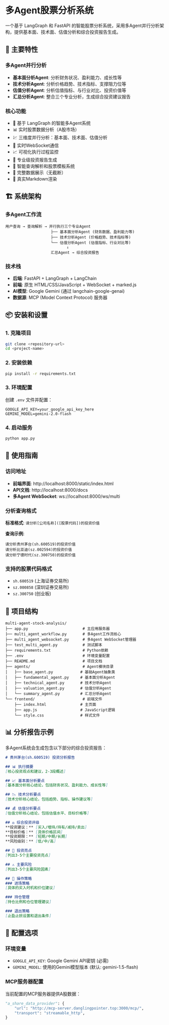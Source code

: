 # 多Agent股票分析系统

一个基于 LangGraph 和 FastAPI 的智能股票分析系统，采用多Agent并行分析架构，提供基本面、技术面、估值分析和综合投资报告生成。

## 🌟 主要特性

### 多Agent并行分析
- **基本面分析Agent**: 分析财务状况、盈利能力、成长性等
- **技术分析Agent**: 分析价格趋势、技术指标、支撑阻力位等
- **估值分析Agent**: 分析估值指标、与行业对比、投资价值等
- **汇总分析Agent**: 整合三个专业分析，生成综合投资建议报告

### 核心功能
- 🤖 基于 LangGraph 的智能多Agent系统
- 📊 实时股票数据分析（A股市场）
- 💹 三维度并行分析：基本面、技术面、估值分析
- 🔄 实时WebSocket通信
- 📈 可视化执行过程监控
- 📄 专业级投资报告生成
- 🎯 智能查询解析和股票模板系统
- 📝 完整数据展示（无截断）
- 🎨 真实Markdown渲染

## 🏗️ 系统架构

### 多Agent工作流
```
用户查询 → 查询解析 → 并行执行三个专业Agent
                    ├── 基本面分析Agent (财务数据、盈利能力等)
                    ├── 技术分析Agent (价格趋势、技术指标等) 
                    └── 估值分析Agent (估值指标、行业对比等)
                           ↓
                    汇总Agent → 综合投资报告
```

### 技术栈
- **后端**: FastAPI + LangGraph + LangChain
- **前端**: 原生 HTML/CSS/JavaScript + WebSocket + marked.js
- **AI模型**: Google Gemini (通过 langchain-google-genai)
- **数据源**: MCP (Model Context Protocol) 服务器

## 📦 安装和设置

### 1. 克隆项目
```bash
git clone <repository-url>
cd <project-name>
```

### 2. 安装依赖
```bash
pip install -r requirements.txt
```

### 3. 环境配置
创建 `.env` 文件并配置：
```env
GOOGLE_API_KEY=your_google_api_key_here
GEMINI_MODEL=gemini-2.0-flash
```

### 4. 启动服务
```bash
python app.py
```

## 🚀 使用指南

### 访问地址
- **前端界面**: http://localhost:8000/static/index.html
- **API文档**: http://localhost:8000/docs
- **多Agent WebSocket**: ws://localhost:8000/ws/multi

### 分析查询格式

**标准格式**: `请分析[公司名称]([股票代码])的投资价值`

**查询示例**:
```
请分析贵州茅台(sh.600519)的投资价值
请分析比亚迪(sz.002594)的投资价值
请分析宁德时代(sz.300750)的投资价值
```

### 支持的股票代码格式
- `sh.600519` (上海证券交易所)
- `sz.000858` (深圳证券交易所)
- `sz.300750` (创业板)

## 📁 项目结构

```
multi-agent-stock-analysis/
├── app.py                        # 主应用服务器
├── multi_agent_workflow.py       # 多Agent工作流核心
├── multi_agent_websocket.py      # 多Agent WebSocket管理器
├── test_multi_agent.py           # 测试脚本
├── requirements.txt              # Python依赖
├── .env                          # 环境变量配置
├── README.md                     # 项目文档
├── agents/                       # Agent模块目录
│   ├── base_agent.py            # 基础Agent抽象类
│   ├── fundamental_agent.py     # 基本面分析Agent
│   ├── technical_agent.py       # 技术分析Agent
│   ├── valuation_agent.py       # 估值分析Agent
│   └── summary_agent.py         # 汇总分析Agent
└── frontend/                     # 前端文件
    ├── index.html               # 主页面
    ├── app.js                   # JavaScript逻辑
    └── style.css                # 样式文件
```

## 📊 分析报告示例

多Agent系统会生成包含以下部分的综合投资报告：

```markdown
# 贵州茅台(sh.600519) 投资分析报告

## 📊 执行摘要
[核心投资观点和建议，2-3段概述]

## 📈 基本面分析要点
[基本面分析核心结论，包括财务状况、盈利能力、成长性等]

## 📉 技术分析要点  
[技术分析核心结论，包括趋势、指标、操作建议等]

## 💰 估值分析要点
[估值分析核心结论，包括估值水平、目标价格等]

## ⚖️ 综合投资评级
**投资建议：** [买入/增持/持有/减持/卖出]
**目标价格：** [具体价格区间]
**投资期限：** [短期/中期/长期]
**风险级别：** [低/中/高]

## 🎯 投资亮点
[列出3-5个主要投资亮点]

## ⚠️ 主要风险
[列出3-5个主要风险因素]

## 🚀 操作策略
### 进场策略
[具体的买入时机和价位建议]

### 持仓管理
[持仓比例和仓位管理建议]

### 退出策略
[止盈止损设置和退出条件]
```

## 🔧 配置选项

### 环境变量
- `GOOGLE_API_KEY`: Google Gemini API密钥 (必需)
- `GEMINI_MODEL`: 使用的Gemini模型版本 (默认: gemini-1.5-flash)

### MCP服务器配置
当前配置的MCP服务器提供A股数据：
```python
"a_share_data_provider": {
    "url": "http://mcp-server.danglingpointer.top:3000/mcp/",
    "transport": "streamable_http",
}
```